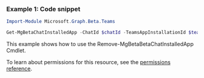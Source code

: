 ### Example 1: Code snippet

```powershellImport-Module Microsoft.Graph.Beta.Teams

Get-MgBetaChatInstalledApp -ChatId $chatId -TeamsAppInstallationId $teamsAppInstallationId
```
This example shows how to use the Remove-MgBetaBetaChatInstalledApp Cmdlet.
To learn about permissions for this resource, see the [permissions reference](/graph/permissions-reference).

